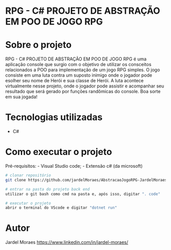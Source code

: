 # RPG - C# PROJETO DE ABSTRAÇÃO EM POO DE JOGO RPG


# Sobre o projeto

RPG - C# PROJETO DE ABSTRAÇÃO EM POO DE JOGO RPG é uma aplicação console que surgio com o objetivo de utilizar os consceitos relacionados a POO para implementação de um jogo RPG simples. O jogo consiste em uma luta contra um suposto inimigo onde o jogador pode esolher seu nome de Herói e sua classe de Herói. A luta acontece virtualmente nesse projeto, onde o jogador pode assistir e acompanhar seu resultado que será gerado por funções randômicas do console. Boa sorte em sua jogada! 

# Tecnologias utilizadas
- C#

# Como executar o projeto

Pré-requisitos: - Visual Studio code; - Extensão c# (da microsoft)

```bash
# clonar repositório
git clone https://github.com/jardelMoraes/AbstracaoJogoRPG-JardelMoraes-Csharp.git

# entrar na pasta do projeto back end
utilizar o git bash como cmd na pasta e, após isso, digitar ". code" 

# executar o projeto
abrir o terminal do VScode e digitar "dotnet run"
```

# Autor

Jardel Moraes 
https://www.linkedin.com/in/jardel-moraes/
